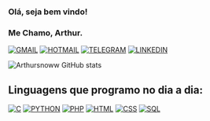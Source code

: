 ### Olá, seja bem vindo!

### Me Chamo, Arthur.

[![GMAIL](https://img.shields.io/badge/Gmail-D14836?style=for-the-badge&logo=gmail&logoColor=white)](mailto:arthurroberto@alu.ufc.br)
[![HOTMAIL](https://img.shields.io/badge/Microsoft_Outlook-0078D4?style=for-the-badge&logo=microsoft-outlook&logoColor=white)](mailto:arthurrobertodasilva@hotmail.com)
[![TELEGRAM](https://img.shields.io/badge/Telegram-2CA5E0?style=for-the-badge&logo=telegram&logoColor=white)](https://t.me/arthursnoww)
[![LINKEDIN](https://img.shields.io/badge/LinkedIn-0077B5?style=for-the-badge&logo=linkedin&logoColor=white)](www.linkedin.com/in/arthur-roberto-49395b21b)


![Arthursnoww GitHub stats](https://github-readme-stats.vercel.app/api?username=Arthursnoww&theme=great-gatsby&show_icons=true)

## Linguagens que programo no dia a dia:
[![C](https://img.shields.io/badge/C%23-239120?style=for-the-badge&logo=c-sharp&logoColor=white)]()
[![PYTHON](https://img.shields.io/badge/Python-14354C?style=for-the-badge&logo=python&logoColor=white)]()
[![PHP](https://img.shields.io/badge/PHP-777BB4?style=for-the-badge&logo=php&logoColor=white)]()
[![HTML](https://img.shields.io/badge/HTML-239120?style=for-the-badge&logo=html5&logoColor=white)]()
[![CSS](https://img.shields.io/badge/CSS-239120?&style=for-the-badge&logo=css3&logoColor=white)]()
[![SQL](https://img.shields.io/badge/MySQL-00000F?style=for-the-badge&logo=mysql&logoColor=white)]()


